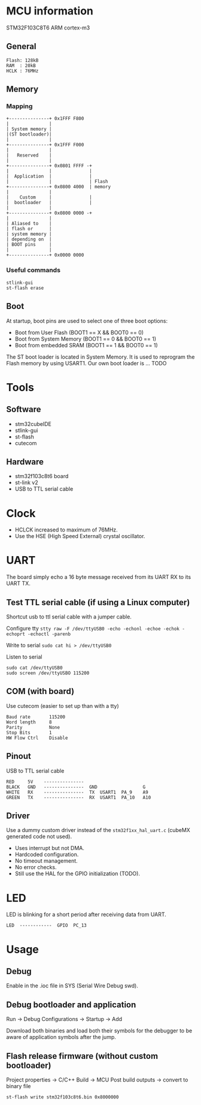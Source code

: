 # MCU information
STM32F103C8T6 ARM cortex-m3

## General
```
Flash: 128kB
RAM  : 20kB
HCLK : 76MHz
```

## Memory
### Mapping

```
+---------------+ 0x1FFF F800
|               |
| System memory |
|(ST bootloader)|
|               |
+---------------+ 0x1FFF F000
|               |
|   Reserved    |
|               |
+---------------+ 0x0801 FFFF -+
|               |              |
|  Application  |              |
|               |              | Flash
+---------------+ 0x0800 4000  | memory
|               |
|    Custom     |              | 
|  bootloader   |              |
|               |
+---------------+ 0x0800 0000 -+
|               |
| Aliased to    |
| flash or      |
| system memory |
| depending on  |
| BOOT pins     |
|               |
+---------------+ 0x0000 0000
```

### Useful commands
```
stlink-gui
st-flash erase
```

## Boot
At startup, boot pins are used to select one of three boot options:
- Boot from User Flash (BOOT1 == X && BOOT0 == 0)
- Boot from System Memory (BOOT1 == 0 && BOOT0 == 1)
- Boot from embedded SRAM (BOOT1 == 1 && BOOT0 == 1)

The ST boot loader is located in System Memory. It is used to reprogram the Flash memory by using USART1.
Our own boot loader is ... TODO

# Tools
## Software
- stm32cubeIDE
- stlink-gui
- st-flash
- cutecom

## Hardware
- stm32f103c8t6 board
- st-link v2
- USB to TTL serial cable

# Clock
- HCLCK increased to maximum of 76MHz.
- Use the HSE (High Speed External) crystal oscillator.

# UART
The board simply echo a 16 byte message received from its UART RX to its UART TX.

## Test TTL serial cable (if using a Linux computer)
Shortcut usb to ttl serial cable with a jumper cable.

Configure tty
`stty raw -F /dev/ttyUSB0 -echo -echonl -echoe -echok -echoprt -echoctl -parenb`

Write to serial
`sudo cat hi > /dev/ttyUSB0`

Listen to serial
```
sudo cat /dev/ttyUSB0
sudo screen /dev/ttyUSBO 115200
```

## COM (with board)
Use cutecom (easier to set up than with a tty)
```
Baud rate       115200
Word length     8
Parity          None
Stop Bits       1
HW Flow Ctrl    Disable
```

## Pinout
USB to TTL serial cable

```
RED     5V    ---------------
BLACK   GND   ---------------  GND                 G
WHITE   RX    ---------------  TX  USART1  PA_9    A9
GREEN   TX    ---------------  RX  USART1  PA_10   A10
```

## Driver
Use a dummy custom driver instead of the `stm32f1xx_hal_uart.c` (cubeMX generated code not used).

- Uses interrupt but not DMA. 
- Hardcoded configuration.
- No timeout management.
- No error checks.
- Still use the HAL for the GPIO initialization (TODO).

# LED
LED is blinking for a short period after receiving data from UART.

```
LED  ------------  GPIO  PC_13
```

# Usage
## Debug
Enable in the .ioc file in SYS (Serial Wire Debug swd).

## Debug bootloader and application
Run -> Debug Configurations -> Startup -> Add 

Download both binaries and load both their symbols for the debugger to be aware of application symbols after the jump.

## Flash release firmware (without custom bootloader)
Project properties -> C/C++ Build -> MCU Post build outputs -> convert to binary file

`st-flash write stm32f103c8t6.bin 0x8000000`
